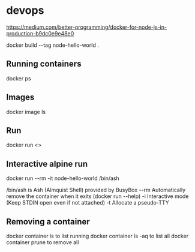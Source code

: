 # devops

https://medium.com/better-programming/docker-for-node-js-in-production-b9dc0e9e48e0

docker build --tag node-hello-world .


## Running containers
docker ps

## Images 
docker image ls

## Run
docker run <<inser tag name>>

## Interactive alpine run

docker run --rm -it node-hello-world /bin/ash

/bin/ash is Ash (Almquist Shell) provided by BusyBox
--rm Automatically remove the container when it exits (docker run --help)
-i Interactive mode (Keep STDIN open even if not attached)
-t Allocate a pseudo-TTY

## Removing a container

docker container ls to list running
docker container ls -aq to list all
docker container prune to remove all